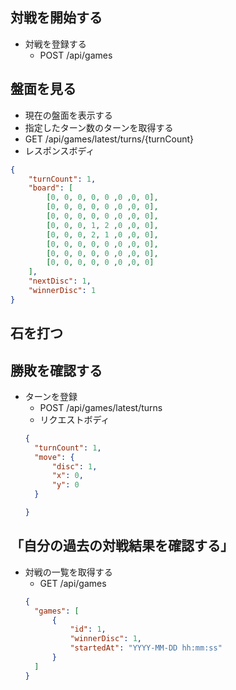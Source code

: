 ## 対戦を開始する
* 対戦を登録する
  * POST /api/games
##  盤面を見る
*  現在の盤面を表示する
* 指定したターン数のターンを取得する
* GET /api/games/latest/turns/{turnCount}
* レスポンスボディ
```json 
{
    "turnCount": 1,
    "board": [
        [0, 0, 0, 0, 0 ,0 ,0, 0],
        [0, 0, 0, 0, 0 ,0 ,0, 0],
        [0, 0, 0, 0, 0 ,0 ,0, 0],
        [0, 0, 0, 1, 2 ,0 ,0, 0],
        [0, 0, 0, 2, 1 ,0 ,0, 0],
        [0, 0, 0, 0, 0 ,0 ,0, 0],
        [0, 0, 0, 0, 0 ,0 ,0, 0],
        [0, 0, 0, 0, 0 ,0 ,0, 0]
    ],
    "nextDisc": 1,
    "winnerDisc": 1
}
```
## 石を打つ
## 勝敗を確認する
* ターンを登録
  * POST /api/games/latest/turns
  * リクエストボディ  
  ```json
  {
    "turnCount": 1,
    "move": {
        "disc": 1,
        "x": 0,
        "y": 0
    }

  }
  ```

## 「自分の過去の対戦結果を確認する」
* 対戦の一覧を取得する
  * GET /api/games
  ```json
  {
    "games": [
        {
            "id": 1,
            "winnerDisc": 1,
            "startedAt": "YYYY-MM-DD hh:mm:ss"
        }
    ]
  }